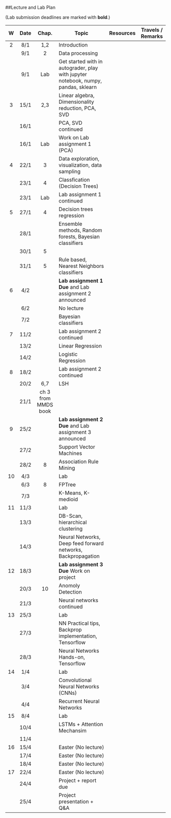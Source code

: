 ##Lecture and Lab Plan

(Lab submission deadlines are marked with **bold**.)

| W    |  Date     | Chap.     | Topic                                            | Resources | Travels / Remarks     |
|:----:|:---------:|:-----:    |--------------------------------------------------|:-------:|:------------:|
|  2   |  8/1      |   1,2     |  Introduction          |         |              |
|      |  9/1      |   2        | Data processing       |       |              |
|      |  9/1      |   Lab       | Get started with in autograder, play with jupyter notebook, numpy, pandas, sklearn       |       |              |
|  3   |  15/1     |   2,3       | Linear algebra, Dimensionality reduction, PCA, SVD |      |             |
|      |  16/1     |          |  PCA, SVD continued  |         |            |
|      |  16/1     |    Lab      |  Work on Lab assignment 1 (PCA)  |         |            |
|  4   |  22/1     |   3        |  Data exploration, visualization, data sampling                      |       |              |
|      |  23/1     |    4       |     Classfication (Decision Trees)                                   |       |              |
|      |  23/1     |    Lab       |   Lab assignment 1 continued |         |              |
|  5   |  27/1     |    4       |   Decision trees regression                     |       |              |
|      |  28/1     |           |  Ensemble methods, Random forests, Bayesian classifiers                                    |       |              |
|      |  30/1     |    5       |    |         |              |
|      |  31/1     |    5       |   Rule based, Nearest Neighbors classifiers                      |       |              |
|  6   |  4/2      |           |   **Lab assignment 1 Due** and Lab assignment 2 announced                                    |       |              |
|      |  6/2      |           |   No lecture |         |              |
|      |  7/2      |           |   Bayesian classifiers                     |     |              |
|  7   |  11/2     |           |   Lab assignment 2 continued                                    |       |              |
|      |  13/2     |          |   Linear Regression |         |              |
|      |  14/2     |           |   Logistic Regression                      |       |              |
|  8   |  18/2     |           |    Lab assignment 2 continued                                   |       |              |
|      |  20/2     |    6,7      |  LSH |        |              |
|      |  21/1     |     ch 3 from MMDS book       |        |              |
|  9   |  25/2     |           |   **Lab assignment 2 Due**  and Lab assignment 3 announced                                      |       |              |
|      |  27/2     |           |  Support Vector Machines   |        |              |
|      |  28/2     |   8       | Association Rule Mining                         |      |              |
|  10  |  4/3      |           |   Lab                                   |       |              |
|      |  6/3      |    8       |   FPTree  |        |              |
|      |  7/3      |           |    K-Means, K-medioid                     |      |              |
|  11  |  11/3     |           |     Lab                                   |       |              |
|      |  13/3     |           |  DB-Scan, hierarchical clustering  |         |              |
|      |  14/3     |           |   Neural Networks, Deep feed forward networks, Backpropagation                      |       |              |
|  12  |  18/3     |           |   **Lab assignment 3 Due**  Work on project                                    |       |              |
|      |  20/3     |     10      | Anomoly Detection  |        |              |
|      |  21/3     |           |   Neural networks continued                      |      |              |
|  13  |  25/3     |           |   Lab                                   |       |              |
|      |  27/3     |           | NN Practical tips, Backprop implementation, Tensorflow|     |              |
|      |  28/3     |           |  Neural Networks Hands-on, Tensorflow                       |    |              |
|  14  |  1/4      |           |     Lab                                |       |              |
|      |  3/4      |           |  Convolutional Neural Networks (CNNs)   ||              |
|      |  4/4      |           |   Recurrent Neural Networks                      |       |              |
|  15  |  8/4      |           |     Lab                                  |       |              |
|      |  10/4     |           |   LSTMs + Attention Mechansim |        |              |
|      |  11/4     |           |                         |     |              |
|  16  |  15/4     |           |    Easter (No lecture)                                  |       |              |
|      |  17/4     |           |   Easter (No lecture)  |         |              |
|      |  18/4     |           |    Easter (No lecture)                     |       |              |
|  17  |  22/4     |           |    Easter (No lecture)                                  |       |              |
|      |  24/4     |           |   Project + report due  |         |              |
|      |  25/4     |           |    Project presentation + Q&A                     |       |              |

